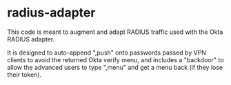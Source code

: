 # radius-adapter


This code is meant to augment and adapt RADIUS traffic used with the Okta RADIUS adapter.


It is designed to auto-append ",push" onto passwords passed by VPN clients to avoid the returned Okta verify menu, and includes a "backdoor" to allow the advanced users to type ",menu" and get a menu back (if they lose their token).

